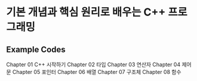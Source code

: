 
# 기본 개념과 핵심 원리로 배우는 C++ 프로그래밍

## Example Codes

Chapter 01 C++ 시작하기
Chapter 02 타입
Chapter 03 연산자
Chapter 04 제어문
Chapter 05 포인터
Chapter 06 배열
Chapter 07 구조체
Chapter 08 함수

```

```
